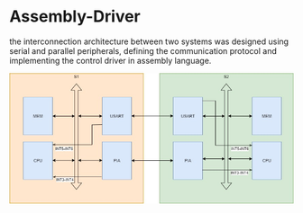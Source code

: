 # Assembly-Driver
the interconnection architecture between two systems was designed using serial and parallel peripherals, defining the communication protocol and implementing the control driver in assembly language.

![alt text](https://github.com/carminecesarano/Assembly-Driver/blob/main/S1S2.jpg)
